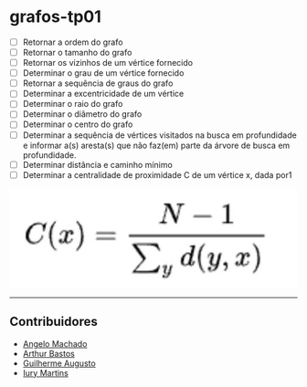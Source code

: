 # grafos-tp01

 * [ ] Retornar a ordem do grafo
 * [ ] Retornar o tamanho do grafo
 * [ ] Retornar os vizinhos de um vértice fornecido
 * [ ] Determinar o grau de um vértice fornecido
 * [ ] Retornar a sequência de graus do grafo
 * [ ] Determinar a excentricidade de um vértice
 * [ ] Determinar o raio do grafo
 * [ ] Determinar o diâmetro do grafo
 * [ ] Determinar o centro do grafo
 * [ ] Determinar a sequência de vértices visitados na busca em profundidade e
informar a(s) aresta(s) que não faz(em) parte da árvore de busca em profundidade.
 * [ ] Determinar distância e caminho mínimo
 * [ ] Determinar a centralidade de proximidade C de um vértice x, dada por1

<img src=".github/formula.JPG"/>

- - - -
<h2 id="contribuidores">
    Contribuidores
</h2>

- [Angelo Machado](https://github.com/acmachado14)
- [Arthur Bastos](https://github.com/ArthurFBastos)
- [Guilherme Augusto](https://github.com/Guilherme-Schwann)
- [Iury Martins](https://github.com/iurymartins46)
